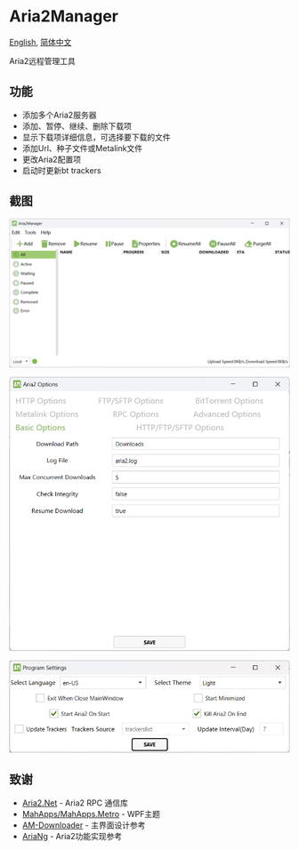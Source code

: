 # Aria2Manager

[English](https://github.com/Ftbom/Aria2Manager/blob/master/README.md), [简体中文](https://github.com/Ftbom/Aria2Manager/blob/master/README-zh.md)

Aria2远程管理工具

## 功能

* 添加多个Aria2服务器
* 添加、暂停、继续、删除下载项
* 显示下载项详细信息，可选择要下载的文件
* 添加Url、种子文件或Metalink文件
* 更改Aria2配置项
* 启动时更新bt trackers

## 截图

![MainWindow](ScreenShots/MainWindow.png)

![Aria2Settings](ScreenShots/Aria2Settings.png)

![ProgramSettings](ScreenShots/ProgramSettings.png)

## 致谢

* [Aria2.Net](https://github.com/rogerfar/Aria2.NET) - Aria2 RPC 通信库
* [MahApps/MahApps.Metro](https://github.com/MahApps/MahApps.Metro) - WPF主题
* [AM-Downloader](https://github.com/antikmozib/AM-Downloader) - 主界面设计参考
* [AriaNg](https://github.com/mayswind/AriaNg) - Aria2功能实现参考
